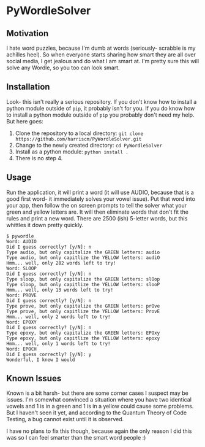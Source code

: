 # PyWordleSolver

## Motivation
I hate word puzzles, because I'm dumb at words (seriously- scrabble is my achilles heel).  So when everyone starts sharing how smart they are all over social media, I get jealous and do what I am smart at.  I'm pretty sure this will solve any Wordle, so you too can look smart.

## Installation
Look- this isn't really a serious repository.  If you don't know how to install a python module outside of ```pip```, it probably isn't for you.  If you do know how to install a python module outside of ```pip``` you probably don't need my help.  But here goes:

1. Clone the repository to a local directory: ```git clone https://github.com/harriscm/PyWordleSolver.git```
2. Change to the newly created directory: ```cd PyWordleSolver```
3. Install as a python module: ```python install .```
4. There is no step 4.

## Usage
Run the application, it will print a word (it will use AUDIO, because that is a good first word- it immediately solves your vowel issue).  Put that word into your app, then follow the on screen prompts to tell the solver what your green and yellow letters are.  It will then eliminate words that don't fit the rules and print a new word.  There are 2500 (ish) 5-letter words, but this whittles it down pretty quickly.

```
$ pywordle
Word: AUDIO
Did I guess correctly? [y/N]: n
Type audio, but only capitalize the GREEN letters: audio
Type audio, but only capitlize the YELLOW letters: audiO
Hmm... well, only 282 words left to try!
Word: SLOOP
Did I guess correctly? [y/N]: n
Type sloop, but only capitalize the GREEN letters: slOop
Type sloop, but only capitlize the YELLOW letters: slooP
Hmm... well, only 13 words left to try!
Word: PROVE
Did I guess correctly? [y/N]: n
Type prove, but only capitalize the GREEN letters: prOve
Type prove, but only capitlize the YELLOW letters: ProvE
Hmm... well, only 2 words left to try!
Word: EPOXY
Did I guess correctly? [y/N]: n
Type epoxy, but only capitalize the GREEN letters: EPOxy
Type epoxy, but only capitlize the YELLOW letters: epoxy
Hmm... well, only 1 words left to try!
Word: EPOCH
Did I guess correctly? [y/N]: y
Wonderful, I knew I would
```

## Known Issues
Known is a bit harsh- but there are some corner cases I suspect may be issues.  I'm somewhat convinced a situation where you have two identical vowels and 1 is in a green and 1 is in a yellow could cause some problems.  But I haven't seen it yet, and according to the Quantum Theory of Code Testing, a bug cannot exist until it is observed.

I have no plans to fix this though, because again the only reason I did this was so I can feel smarter than the smart word people :)
